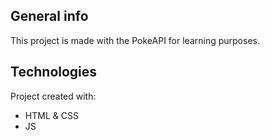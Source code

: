 ## General info
This project is made with the PokeAPI for learning purposes.
## Technologies
Project created with:
* HTML & CSS
* JS
